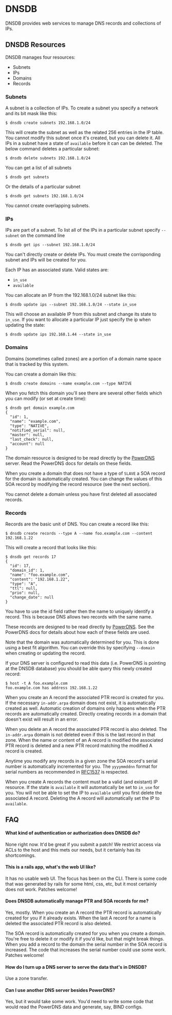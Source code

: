 # DNSDB

DNSDB provides web services to manage DNS records and collections of IPs.

## DNSDB Resources

DNSDB manages four resources:

* Subnets
* IPs
* Domains
* Records

### Subnets

A subnet is a collection of IPs. To create a subnet you specify a network
and its bit mask like this:

    $ dnsdb create subnets 192.168.1.0/24

This will create the subnet as well as the related 256 entries in the IP table.
You cannot modify this subnet once it's created, but you can delete it.  All IPs
in a subnet have a state of <code>available</code> before it can can be deleted.
The below command deletes a particular subnet:

    $ dnsdb delete subnets 192.168.1.0/24

You can get a list of all subnets

    $ dnsdb get subnets

Or the details of a particular subnet

    $ dnsdb get subnets 192.168.1.0/24

You cannot create overlapping subnets.

### IPs

IPs are part of a subnet.  To list all of the IPs in a particular subnet specify
`--subnet` on the command line

    $ dnsdb get ips --subnet 192.168.1.0/24

You can't directly create or delete IPs.  You must create the corrisponding
subnet and IPs will be created for you.

Each IP has an associated state.  Valid states are:

* <code>in_use</code>
* <code>available</code>

You can allocate an IP from the 192.168.1.0/24 subnet like this:

    $ dnsdb update ips --subnet 192.168.1.0/24 --state in_use

This will choose an available IP from this subnet and change its state to
<code>in_use</code>.  If you want to allocate a particular IP just specify the
ip when updating the state:

    $ dnsdb update ips 192.168.1.44 --state in_use

### Domains

Domains (sometimes called zones) are a portion of a domain name space that is
tracked by this system.

You can create a domain like this:

    $ dnsdb create domains --name example.com --type NATIVE

When you fetch this domain you'll see there are several other fields which you
can modify (or set at create time):

    $ dnsdb get domain example.com
    {
      "id": 1,
      "name": "example.com",
      "type": "NATIVE",
      "notified_serial": null,
      "master": null,
      "last_check": null,
      "account": null
    }

The domain resource is designed to be read directly by the
[PowerDNS](http://powerdns.com) server.  Read the PowerDNS docs for details on
these fields.

When you create a domain that does not have a type of <code>SLAVE</code> a SOA
record for the domain is automatically created.  You can change the values of
this SOA record by modifying the record resource (see the next section).

You cannot delete a domain unless you have first deleted all associated records.

### Records

Records are the basic unit of DNS.  You can create a record like this:

    $ dnsdb create records --type A --name foo.example.com --content 192.168.1.22

This will create a record that looks like this:

    $ dnsdb get records 17
    {
      "id": 17,
      "domain_id": 1,
      "name": "foo.example.com",
      "content": "192.168.1.22",
      "type": "A",
      "ttl": null,
      "prio": null,
      "change_date": null
    }

You have to use the id field rather then the name to uniquely identify a record.
This is because DNS allows two records with the same name.

These records are designed to be read directly by
[PowerDNS](http://powerdns.com).  See the PowerDNS docs for details about how
each of these fields are used.

Note that the domain was automatically determined for you.  This is done using
a best fit algorithm.  You can override this by specifying
<code>--domain</code> when creating or updating the record.

If your DNS server is configured to read this data (i.e. PowerDNS is pointing at
the DNSDB database) you should be able query this newly created record:

    $ host -t A foo.example.com
    foo.example.com has address 192.168.1.22

When you create an A record the associated PTR record is created for you.  If
the necessary <code>in-addr.arpa</code> domain does not exist, it is
automatically created as well.  Automatic creation of domains only happens when
the PTR records are automatically created.  Directly creating records in a
domain that doesn't exist will result in an error.

When you delete an A record the associated PTR record is also deleted.  The
<code>in-addr.arpa</code> domain is not deleted even if this is the last record
in that zone.  When the name or content of an A record is modified the
associated PTR record is deleted and a new PTR record matching the modified A
record is created.

Anytime you modify any records in a given zone the SOA record's serial number is
automatically incremented for you.  The <code>yyyymmddnn</code> format for
serial numbers as recommended in
[RFC1537](http://www.faqs.org/rfcs/rfc1537.html) is respected.

When you create A records the content must be a valid (and existant) IP
resource.  If the state is <code>available</code> it will automatically be set
to <code>in_use</code> for you.  You will not be able to set the IP to
<code>available</code> until you first delete the associated A record.  Deleting
the A record will automatically set the IP to <code>available</code>.

## FAQ

#### What kind of authentication or authorization does DNSDB do?

None right now.  It'd be great if you submit a patch!  We restrict access via
ACLs to the host and this mets our needs, but it certainly has its shortcomings.

#### This is a rails app, what's the web UI like?

It has no usable web UI.  The focus has been on the CLI.  There is some code
that was generated by rails for some html, css, etc, but it most certainly
does not work.  Patches welcome!

#### Does DNSDB automatically manage PTR and SOA records for me?

Yes, mostly.  When you create an A record the PTR record is automatically
created for you if it already exists.  When the last A record for a name
is deleted the associated PTR record is also deleted.

The SOA record is automatically created for you when you create a domain.
You're free to delete it or modify it if you'd like, but that might break
things. When you add a record to the domain the serial number in the SOA
record is increased.  The code that increases the serial number could
use some work.  Patches welcome!

#### How do I turn up a DNS server to serve the data that's in DNSDB?

Use a zone transfer.

#### Can I use another DNS server besides PowerDNS?

Yes, but it would take some work.  You'd need to write some code that would
read the PowerDNS data and generate, say, BIND configs.

